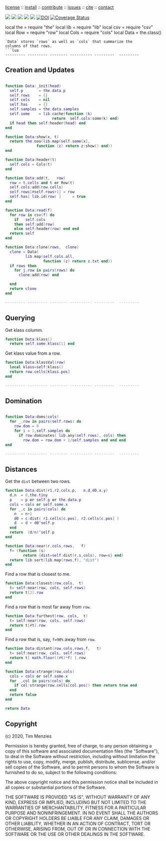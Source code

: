 <p> <a
href="https://github.com/sehero/lua/blob/master/LICENSE">license</a> :: <a
href="https://github.com/sehero/lua/blob/master/INSTALL.md#top">install</a> :: <a
href="https://github.com/sehero/lua/blob/master/CODE_OF_CONDUCT.md#top">contribute</a> :: <a
href="https://github.com/sehero/lua/issues">issues</a> :: <a
href="https://github.com/sehero/lua/blob/master/CITATION.md#top">cite</a> :: <a
href="https://github.com/sehero/lua/blob/master/CONTACT.md#top">contact</a> </p><p> 
<img src="https://img.shields.io/badge/license-mit-red">   
<img src="https://img.shields.io/badge/language-lua-orange">    
<img src="https://img.shields.io/badge/purpose-ai,se-blueviolet">
<img src="https://img.shields.io/badge/platform-mac,*nux-informational">
<a href="https://travis-ci.org/github/sehero/lua"><img 
src="https://travis-ci.org/sehero/lua.svg?branch=master"></a>
<a href="https://zenodo.org/badge/latestdoi/263210595"><img src="https://zenodo.org/badge/263210595.svg" alt="DOI"></a>
<a href='https://coveralls.io/github/sehero/lua?branch=master'><img src='https://coveralls.io/repos/github/sehero/lua/badge.svg?branch=master' alt='Coverage Status' /></a></p>

local the = require "the"
local lib  = require "lib"
local csv  = require "csv"
local Row  = require "row"
local Cols = require "cols"
local Data = the.class()

```
`Data` stores `rows` as well as `cols` that summarize the
columns of that rows.
```lua
--------- --------- -------- ---------- ---------  ---------  
```
## Creation and Updates
```lua

function Data:_init(head)
  self.p       = the.data.p 
  self.rows    = {}
  self.cols    = nil
  self.has     = {}
  self.samples = the.data.samples
  self.some    = lib.cache(function (k)
                     return  self.cols:some(k) end)
  if head then self:header(head) end
end

function Data:show(x, t)
  return the.ooo(lib.map(self.some[x],
              function (z) return z:show() end))
end

function Data:header(t) 
  self.cols = Cols(t) 
end

function Data:add(t,   row)
  row = t.cells and t or Row(t) 
  self.cols:add(row.cells)
  self.rows[#self.rows+1] = row
  self.has[ lib.id(row) ]     = true
end

function Data:read(f)
  for row in csv(f) do
    if   self.cols 
    then self:add(row) 
    else self:header(row) end end
  return self
end

function Data:clone(rows,  clone)
  clone = Data( 
         lib.map(self.cols.all, 
                 function (z) return z.txt end))
  if rows then
    for j,row in pairs(rows) do 
      clone:add(row) end 

  end
  return clone
end

--------- --------- -------- ---------- ---------  ---------  
```
## Querying
Get klass columm.
```lua
function Data:klass() 
  return self.some.klass[1] end

```
Get klass value from a row.
```lua
function Data:klassVal(row) 
  local klass=self:klass()
  return row.cells[klass.pos]
end

--------- --------- -------- ---------- ---------  ---------  
```
## Domination
```lua

function Data:doms(cols)
  for _,row in pairs(self.rows) do
    row.dom = 0
    for i = 1,self.samples do
      if row:dominates( lib.any(self.rows), cols) then
        row.dom = row.dom + 1/self.samples end end end
end

--------- --------- -------- ---------- ---------  ---------  
```
## Distances
Get the `dist` between two rows.
```lua
function Data:dist(r1,r2,cols,p,   n,d,d0,x,y)
  d,n  = 0,the.tiny
  p    = p or self.p or the.data.p
  cols = cols or self.some.x
  for _,c in pairs(cols) do
    n  = n+1
    d0 = c:dist( r1.cells[c.pos], r2.cells[c.pos] )
    d  = d + d0^self.p
  end
  return  (d/n)^self.p
end

function Data:near(r,cols,rows,   f)
  f= (function (s) 
        return {dist=self:dist(r,s,cols), row=s} end)
  return lib.sort(lib.map(rows,f), "dist")
end

```
Find a row that is closest to me.
```lua
function Data:closest(row,cols,  t) 
  t= self:near(row, cols, self.rows)
  return t[2].row
end

```
Find a row that is most far away from `row`.
```lua
function Data:furthest(row, cols,  t) 
  t= self:near(row, cols, self.rows)
  return t[#t].row
end

```
Find a row that is, say, `f=90%` away from `row`. 
```lua
function Data:distant(row,cols,rows,f,   t)
  t= self:near(row, cols, self.rows)
  return t[ math.floor((#t)*f) ].row
end

function Data:strange(row,cols)
  cols = cols or self.some.x
  for _,col in pairs(cols) do
    if col:strange(row.cells[col.pos]) then return true end
  end
  return false
end

return Data
```


## Copyright

(c) 2020, Tim Menzies

Permission is hereby granted, free of charge, to any person obtaining a copy
of this software and associated documentation files (the "Software"), to deal
in the Software without restriction, including without limitation the rights
to use, copy, modify, merge, publish, distribute, sublicense, and/or sell
copies of the Software, and to permit persons to whom the Software is
furnished to do so, subject to the following conditions:

The above copyright notice and this permission notice shall be included in all
copies or substantial portions of the Software.

THE SOFTWARE IS PROVIDED "AS IS", WITHOUT WARRANTY OF ANY KIND, EXPRESS OR
IMPLIED, INCLUDING BUT NOT LIMITED TO THE WARRANTIES OF MERCHANTABILITY,
FITNESS FOR A PARTICULAR PURPOSE AND NONINFRINGEMENT. IN NO EVENT SHALL THE
AUTHORS OR COPYRIGHT HOLDERS BE LIABLE FOR ANY CLAIM, DAMAGES OR OTHER
LIABILITY, WHETHER IN AN ACTION OF CONTRACT, TORT OR OTHERWISE, ARISING FROM,
OUT OF OR IN CONNECTION WITH THE SOFTWARE OR THE USE OR OTHER DEALINGS IN THE
SOFTWARE.

